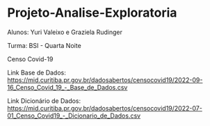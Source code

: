 # Projeto-Analise-Exploratoria

Alunos: Yuri Valeixo e Graziela Rudinger

Turma: BSI - Quarta Noite

Censo Covid-19

Link Base de Dados: https://mid.curitiba.pr.gov.br/dadosabertos/censocovid19/2022-09-16_Censo_Covid_19_-_Base_de_Dados.csv

Link Dicionário de Dados: https://mid.curitiba.pr.gov.br/dadosabertos/censocovid19/2022-07-01_Censo_Covid19_-_Dicionario_de_Dados.csv
